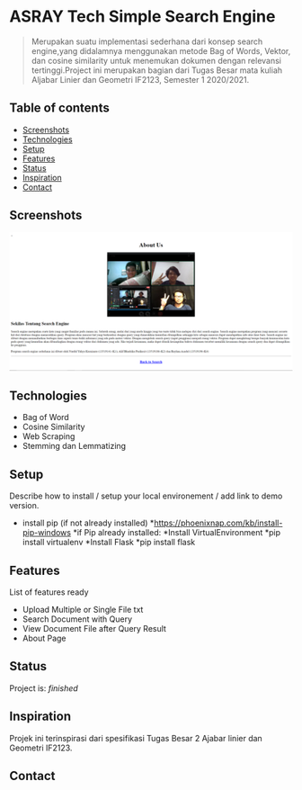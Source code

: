 # ASRAY Tech Simple Search Engine
> Merupakan suatu implementasi sederhana dari konsep search engine,yang didalamnya menggunakan metode Bag of Words, Vektor, 
dan cosine similarity untuk menemukan dokumen dengan relevansi tertinggi.Project ini merupakan bagian dari Tugas Besar 
mata kuliah Aljabar Linier dan Geometri IF2123, Semester 1 2020/2021.

## Table of contents
* [Screenshots](#screenshots)
* [Technologies](#technologies)
* [Setup](#setup)
* [Features](#features)
* [Status](#status)
* [Inspiration](#inspiration)
* [Contact](#contact)

## Screenshots
![Example screenshot](./img/screenshot.png)

## Technologies
* Bag of Word
* Cosine Similarity
* Web Scraping
* Stemming dan Lemmatizing

## Setup
Describe how to install / setup your local environement / add link to demo version.
* install pip (if not already installed)
	*https://phoenixnap.com/kb/install-pip-windows
*if Pip already installed:
*Install VirtualEnvironment
	*pip install virtualenv
*Install Flask
	*pip install flask
## Features
List of features ready 
* Upload Multiple or Single File txt
* Search Document with Query
* View Document File after Query Result
* About Page

## Status
Project is:  _finished_

## Inspiration
Projek ini terinspirasi dari spesifikasi Tugas Besar 2 Ajabar linier dan Geometri IF2123.

## Contact
